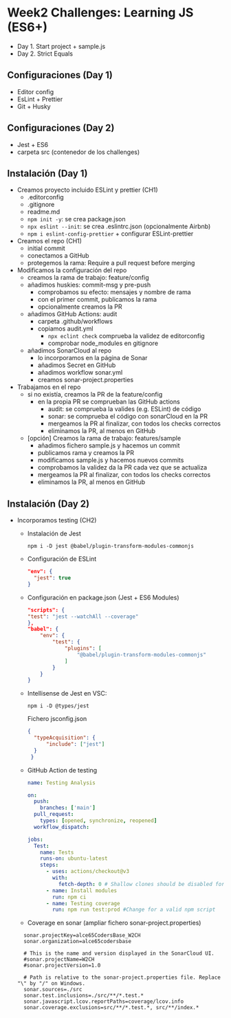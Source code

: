 # Week2 Challenges: Learning JS (ES6+)

- Day 1. Start project + sample.js
- Day 2. Strict Equals

## Configuraciones (Day 1)

- Editor config
- EsLint + Prettier
- Git + Husky

## Configuraciones (Day 2)

- Jest + ES6
- carpeta src (contenedor de los challenges)

## Instalación (Day 1)

- Creamos proyecto incluido ESLint y prettier (CH1)
  - .editorconfig
  - .gitignore
  - readme.md
  - `npm init -y`: se crea package.json
  - `npx eslint --init`: se crea .eslintrc.json (opcionalmente Airbnb)
  - `npm i eslint-config-prettier` + configurar ESLint-prettier
- Creamos el repo (CH1)
  - initial commit
  - conectamos a GitHub
  - protegemos la rama: Require a pull request before merging
- Modificamos la configuración del repo
  - creamos la rama de trabajo: feature/config
  - añadimos huskies: commit-msg y pre-push
    - comprobamos su efecto: mensajes y nombre de rama
    - con el primer commit, publicamos la rama
    - opcionalmente creamos la PR
  - añadimos GitHub Actions: audit
    - carpeta .github/workflows
    - copiamos audit.yml
      - `npx eclint check` comprueba la validez de editorconfig
      - comprobar node_modules en gitignore
  - añadimos SonarCloud al repo
    - lo incorporamos en la página de Sonar
    - añadimos Secret en GitHub
    - añadimos workflow sonar.yml
    - creamos sonar-project.properties
- Trabajamos en el repo
  - si no existía, creamos la PR de la feature/config
    - en la propia PR se comprueban las GitHub actions
      - audit: se comprueba la valides (e.g. ESLint) de código
      - sonar: se comprueba el código con sonarCloud en la PR
      - mergeamos la PR al finalizar, con todos los checks correctos
      - eliminamos la PR, al menos en GitHub
  - [opción] Creamos la rama de trabajo: features/sample
    - añadimos fichero sample.js y hacemos un commit
    - publicamos rama y creamos la PR
    - modificamos sample.js y hacemos nuevos commits
    - comprobamos la validez da la PR cada vez que se actualiza
    - mergeamos la PR al finalizar, con todos los checks correctos
    - eliminamos la PR, al menos en GitHub

## Instalación (Day 2)

- Incorporamos testing (CH2)
  - Instalación de Jest

    ```shell
    npm i -D jest @babel/plugin-transform-modules-commonjs
    ```

  - Configuración de ESLint

    ```json
    "env": {
      "jest": true
    }
    ```

  - Configuración en package.json (Jest + ES6 Modules)

    ```json
    "scripts": {
    "test": "jest --watchAll --coverage"
    },
    "babel": {
        "env": {
            "test": {
                "plugins": [
                    "@babel/plugin-transform-modules-commonjs"
                ]
            }
        }
    }
    ```

  - Intellisense de Jest en VSC:

    ```shell
    npm i -D @types/jest
    ```

    Fichero jsconfig.json

    ```json
    {
      "typeAcquisition": {
          "include": ["jest"]
      }
     }
    ```

  - GitHub Action de testing

      ```yml
      name: Testing Analysis

      on:
        push:
          branches: ['main']
        pull_request:
          types: [opened, synchronize, reopened]
        workflow_dispatch:

      jobs:
        Test:
          name: Tests
          runs-on: ubuntu-latest
          steps:
            - uses: actions/checkout@v3
              with:
                fetch-depth: 0 # Shallow clones should be disabled for a better relevancy of analysis
            - name: Install modules
              run: npm ci
            - name: Testing coverage
              run: npm run test:prod #Change for a valid npm script
      ```

  - Coverage en sonar (ampliar fichero sonar-project.properties)

  ```properties
    sonar.projectKey=alce65CodersBase_W2CH
    sonar.organization=alce65codersbase

    # This is the name and version displayed in the SonarCloud UI.
    #sonar.projectName=W2CH
    #sonar.projectVersion=1.0

    # Path is relative to the sonar-project.properties file. Replace "\" by "/" on Windows.
    sonar.sources=./src
    sonar.test.inclusions=./src/**/*.test.*
    sonar.javascript.lcov.reportPaths=coverage/lcov.info
    sonar.coverage.exclusions=src/**/*.test.*, src/**/index.*
  ```
